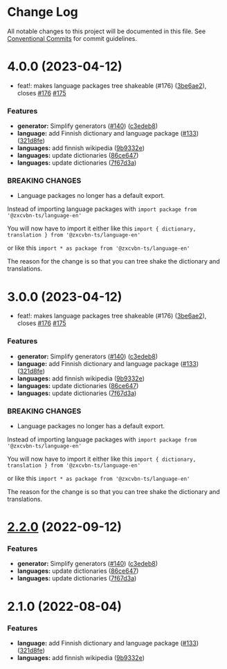 # Change Log

All notable changes to this project will be documented in this file.
See [Conventional Commits](https://conventionalcommits.org) for commit guidelines.

# 4.0.0 (2023-04-12)

- feat!: makes language packages tree shakeable (#176) ([3be6ae2](https://github.com/zxcvbn-ts/zxcvbn/commit/3be6ae2ae3f4ff7ade756df50c60274cbc2b0e20)), closes [#176](https://github.com/zxcvbn-ts/zxcvbn/issues/176) [#175](https://github.com/zxcvbn-ts/zxcvbn/issues/175)

### Features

- **generator:** Simplify generators ([#140](https://github.com/zxcvbn-ts/zxcvbn/issues/140)) ([c3edeb8](https://github.com/zxcvbn-ts/zxcvbn/commit/c3edeb84de4f0e9a67aa9b07095b174059a6863a))
- **language:** add Finnish dictionary and language package ([#133](https://github.com/zxcvbn-ts/zxcvbn/issues/133)) ([321d8fe](https://github.com/zxcvbn-ts/zxcvbn/commit/321d8fe1daaa0293f314d0a2940de0a867130d76))
- **languages:** add finnish wikipedia ([9b9332e](https://github.com/zxcvbn-ts/zxcvbn/commit/9b9332e8ea491c9dc0e0b5a7e23ed1e40c3d3e5b))
- **languages:** update dictionaries ([86ce647](https://github.com/zxcvbn-ts/zxcvbn/commit/86ce647b5dc675f68e205adcc16646dbfca593e7))
- **languages:** update dictionaries ([7f67d3a](https://github.com/zxcvbn-ts/zxcvbn/commit/7f67d3a71ef3b1136fc965c21d9febbfa3e74193))

### BREAKING CHANGES

- Language packages no longer has a default export.

Instead of importing language packages with
`import package from '@zxcvbn-ts/language-en'`

You will now have to import it either like this
`import { dictionary, translation } from '@zxcvbn-ts/language-en'`

or like this
`import * as package from '@zxcvbn-ts/language-en'`

The reason for the change is so that you can tree shake the
dictionary and translations.

# 3.0.0 (2023-04-12)

- feat!: makes language packages tree shakeable (#176) ([3be6ae2](https://github.com/zxcvbn-ts/zxcvbn/commit/3be6ae2ae3f4ff7ade756df50c60274cbc2b0e20)), closes [#176](https://github.com/zxcvbn-ts/zxcvbn/issues/176) [#175](https://github.com/zxcvbn-ts/zxcvbn/issues/175)

### Features

- **generator:** Simplify generators ([#140](https://github.com/zxcvbn-ts/zxcvbn/issues/140)) ([c3edeb8](https://github.com/zxcvbn-ts/zxcvbn/commit/c3edeb84de4f0e9a67aa9b07095b174059a6863a))
- **language:** add Finnish dictionary and language package ([#133](https://github.com/zxcvbn-ts/zxcvbn/issues/133)) ([321d8fe](https://github.com/zxcvbn-ts/zxcvbn/commit/321d8fe1daaa0293f314d0a2940de0a867130d76))
- **languages:** add finnish wikipedia ([9b9332e](https://github.com/zxcvbn-ts/zxcvbn/commit/9b9332e8ea491c9dc0e0b5a7e23ed1e40c3d3e5b))
- **languages:** update dictionaries ([86ce647](https://github.com/zxcvbn-ts/zxcvbn/commit/86ce647b5dc675f68e205adcc16646dbfca593e7))
- **languages:** update dictionaries ([7f67d3a](https://github.com/zxcvbn-ts/zxcvbn/commit/7f67d3a71ef3b1136fc965c21d9febbfa3e74193))

### BREAKING CHANGES

- Language packages no longer has a default export.

Instead of importing language packages with
`import package from '@zxcvbn-ts/language-en'`

You will now have to import it either like this
`import { dictionary, translation } from '@zxcvbn-ts/language-en'`

or like this
`import * as package from '@zxcvbn-ts/language-en'`

The reason for the change is so that you can tree shake the
dictionary and translations.

# [2.2.0](https://github.com/zxcvbn-ts/zxcvbn/compare/@zxcvbn-ts/language-fi@2.1.0...@zxcvbn-ts/language-fi@2.2.0) (2022-09-12)

### Features

- **generator:** Simplify generators ([#140](https://github.com/zxcvbn-ts/zxcvbn/issues/140)) ([c3edeb8](https://github.com/zxcvbn-ts/zxcvbn/commit/c3edeb84de4f0e9a67aa9b07095b174059a6863a))
- **languages:** update dictionaries ([86ce647](https://github.com/zxcvbn-ts/zxcvbn/commit/86ce647b5dc675f68e205adcc16646dbfca593e7))
- **languages:** update dictionaries ([7f67d3a](https://github.com/zxcvbn-ts/zxcvbn/commit/7f67d3a71ef3b1136fc965c21d9febbfa3e74193))

# 2.1.0 (2022-08-04)

### Features

- **language:** add Finnish dictionary and language package ([#133](https://github.com/zxcvbn-ts/zxcvbn/issues/133)) ([321d8fe](https://github.com/zxcvbn-ts/zxcvbn/commit/321d8fe1daaa0293f314d0a2940de0a867130d76))
- **languages:** add finnish wikipedia ([9b9332e](https://github.com/zxcvbn-ts/zxcvbn/commit/9b9332e8ea491c9dc0e0b5a7e23ed1e40c3d3e5b))
